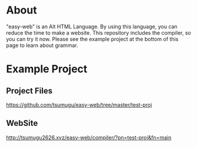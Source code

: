 # About
"easy-web" is an Alt HTML Language. By using this language, you can reduce the time to make a website. This repository includes the compiler, so you can try it now. Please see the example project at the bottom of this page to learn about grammar. 

# Example Project
## Project Files
https://github.com/tsumugu/easy-web/tree/master/test-proj
## WebSite
http://tsumugu2626.xyz/easy-web/compiler/?pn=test-proj&fn=main
